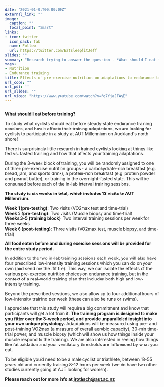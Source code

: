 ```yaml
---
date: "2021-01-01T00:00:00Z"
external_link: ""
image:
  caption: ""
  focal_point: "Smart"
links:
- icon: twitter 
  icon_pack: fab
  name: Follow
  url: https://twitter.com/EatsleepfitJeff
slides: ""
summary: "Research trying to answer the question - *What should I eat for breakfast before exercise?*"
tags:
- Nutrition
- Endurance training
title: Effects of pre-exercise nutrition on adaptations to endurance training 
url_code: ""
url_pdf: ""
url_slides: ""
url_video: "https://www.youtube.com/watch?v=Pq7YjaJFAyE"
---
```

<a rel="noreferrer noopener" href="https://www.youtube.com/watch?v=Pq7YjaJFAyE" target="_blank"><img class="aligncenter size-large wp-image-2335" src="https://www.eatsleep.fit/wp-content/uploads/video-screen.jpg" alt="" width="“506”" height="“285”" data-verified="redactor"></a>
		
**What should I eat before training?**

To study what cyclists should eat before steady-state endurance training sessions, and how it affects their training adaptations, we are looking for cyclists to participate in a study at AUT Millennium on Auckland's north shore!

There is surprisingly little research in trained cyclists looking at things like fed vs. fasted training and how that affects your training adaptations.

During the 3-week block of training, you will be randomly assigned to one of three pre-exercise nutrition groups - a carbohydrate-rich breakfast (e.g. bread, jam, and sports drink), a protein-rich breakfast (e.g. protein powder and peanut butter), or training in the overnight-fasted state. This will be consumed before each of the in-lab interval training sessions.

**The study is six weeks in total, which includes 13 visits to AUT Millennium.**

**Week 1 (pre-testing)**: Two visits (VO2max test and time-trial)<br>
**Week 2 (pre-testing)**: Two visits (Muscle biopsy and time-trial)<br>
**Weeks 3-5 (training block)**: Two interval training sessions per week for three weeks<br>
**Week 6 (post-testing)**: Three visits (VO2max test, muscle biopsy, and time-trial)<br>

**All food eaten before and during exercise sessions will be provided for the entire study period.**

In addition to the two in-lab training sessions each week, you will also have four prescribed low-intensity training sessions which you can do on your own (and send me the .fit file). This way, we can isolate the effects of the various pre-exercise nutrition choices on endurance training, but in the context of a real-world training plan that includes both high and low-intensity training.

Beyond the prescribed sessions, we also allow up to four additional hours of low-intensity training per week (these can also be runs or swims).

I appreciate that this study will require a big commitment and know that participants will get a lot from it. **The training program is designed to make you fitter over the 3-week period, and provide unparalleled insight into your own unique physiology.** Adaptations will be measured using pre- and post-training VO2max (a measure of overall aerobic capacity), 30-min time-trial power, and muscle biopsy (which will show us how things inside your muscle respond to the training). We are also interested in seeing how things like fat oxidation and your ventilatory thresholds are influenced by what you eat.

To be eligible you’d need to be a male cyclist or triathlete, between 18-55 years old and currently training 8-12 hours per week (we do have two other studies currently going at AUT looking for women).

**Please reach out for more info at jrothsch@aut.ac.nz**



